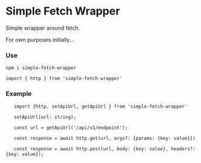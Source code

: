 # Simple Fetch Wrapper

Simple wrapper around fetch. 

For own purposes initially...

### Use
```npm i simple-fetch-wrapper```

```ìmport { http } from 'simple-fetch-wrapper'```

### Example

```
   import {http, setApiUrl, getApiUrl } from 'simple-fetch-wrapper'

   setApiUrl(url: string);

   const url = getApiUrl('/api/v1/endpoint');

   const response = await http.get(url, args?: {params: {key: value}})

   const response = await http.post(url, body: {key: value}, headers?: {key: value});
```

